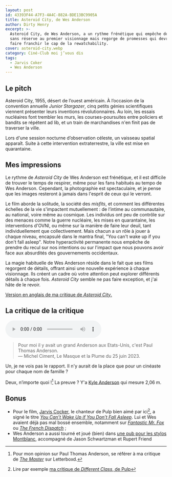 ```yaml
---
layout: post
id: 43393F44-A7F3-4A4C-882A-BDE13BC9905A
title: Asteroid City, de Wes Anderson
author: Dirty Henry
excerpt: >-
  Asteroid City, de Wes Anderson, a un rythme frénétique qui empêche de l’aimer
  sans réserve au premier visionnage mais regorge de promesses qui devraient lui
  faire franchir le cap de la rewatchability.
cover: asteroid-city.webp
category: Ciné-Club moi j’vous dis
tags:
  - Jarvis Coker
  - Wes Anderson
---
```


## Le pitch

Asteroid City, 1955, désert de l’ouest américain. À l’occasion de la convention
annuelle _Junior Stargazer_, cinq petits génies scientifiques viennent présenter
leurs inventions révolutionnaires. Au loin, les essais nucléaires font trembler
les murs, les courses-poursuites entre policiers et bandits se répétent ad lib,
et un train de marchandises n'en finit pas de traverser la ville.

Lors d'une session nocturne d’observation céleste, un vaisseau spatial apparaît.
Suite à cette intervention extraterrestre, la ville est mise en quarantaine.

## Mes impressions

Le rythme de _Asteroid City_ de Wes Anderson est frénétique, et il est difficile
de trouver le temps de respirer, même pour les fans habitués au tempo de Wes
Anderson. Cependant, la photographie est spectaculaire, et je pense que les
images resteront à jamais dans l'esprit de ceux qui le verront.

Le film aborde la solitude, la société des _misfits_, et comment les différentes
échelles de la vie s'impactent mutuellement : de l’intime au communautaire, au
national, voire même au cosmique. Les individus ont peu de contrôle sur des
menaces comme la guerre nucléaire, les mises en quarantaine, les interventions
d'OVNI, ou même sur la manière de faire leur deuil, tant individuellement que
collectivement. Mais chacun a un rôle à jouer à chaque niveau, encapsulé dans le
mantra final, "You can't wake up if you don't fall asleep". Notre hyperactivité
permanente nous empêche de prendre du recul sur nos intentions ou sur l'impact
que nous pouvons avoir face aux absurdités des gouvernements occidentaux.

La magie habituelle de Wes Anderson réside dans le fait que ses films regorgent
de détails, offrant ainsi une nouvelle expérience à chaque visionnage. Ils
créent un cadre où votre attention peut explorer différents détails à chaque
fois. _Asteroid City_ semble ne pas faire exception, et j'ai hâte de le revoir.

[Version en anglais de ma critique de _Asteroid City_.][1]

## La critique de la critique

<audio controls>
  <source src="/assets/audio/masque-plume-asteroid-city.mp3" type="audio/mpeg">
  Your browser does not support the audio element.
</audio>

> Pour moi il y avait un grand Anderson aux Etats-Unis, c'est Paul Thomas
> Anderson.  
> — Michel Ciment, Le Masque et la Plume du 25 juin 2023.

Un, je ne vois pas le rapport. Il n'y aurait de la place que pour un cinéaste
pour chaque nom de famille ?

Deux, n’importe quoi ![^1] La preuve ? Y'a [Kyle Anderson][2] qui mesure 2,06 m.

## Bonus

- Pour le film, [Jarvis Cocker][8], le chanteur de Pulp bien aimé par ici[^2], a
  signé le titre [_You Can’t Wake Up if You Don’t Fall Asleep_][4]. Lui et Wes
  avaient déjà pas mal bossé ensemble, notamment sur [_Fantastic Mr. Fox_][5] ou
  [_The French Dispatch_][6] ;
- Wes Anderson a aussi tourné et joué (bien) dans [une pub pour les stylos
  Montblanc][9], accompagné de Jason Schwartzman et Rupert Friend

[^1]:
    Pour mon opinion sur Paul Thomas Anderson, se référer à ma critique de [_The
    Master_][3] sur Letterboxd.

[^2]: Lire par exemple [ma critique de _Different Class_, de Pulp][7]

[1]: https://letterboxd.com/dirtyhenry/film/asteroid-city/
[2]: https://www.basketball-reference.com/players/a/anderky01.html
[3]: https://letterboxd.com/dirtyhenry/film/the-master-2012/
[4]:
  https://song.link/fr/i/1696598567
  "You Can’t Wake Up if You Don’t Fall Asleep, de Jarvis Cocker"
[5]: https://www.themoviedb.org/movie/10315-fantastic-mr-fox
[6]: https://www.themoviedb.org/movie/542178-the-french-dispatch
[7]: https://www.deadrooster.org/pulp-different-class/
[8]: https://www.deadrooster.org/tag/jarvis-cocker/
[9]: https://kottke.org/24/05/wes-andersons-montblanc-commercial
